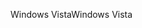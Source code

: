 <span data-ttu-id="ff1e9-101">Windows Vista</span><span class="sxs-lookup"><span data-stu-id="ff1e9-101">Windows Vista</span></span>